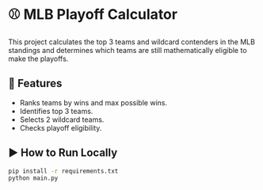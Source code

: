 # ⚾ MLB Playoff Calculator

This project calculates the top 3 teams and wildcard contenders in the MLB standings and determines which teams are still mathematically eligible to make the playoffs.

## 🔧 Features

- Ranks teams by wins and max possible wins.
- Identifies top 3 teams.
- Selects 2 wildcard teams.
- Checks playoff eligibility.

## ▶️ How to Run Locally

```bash
pip install -r requirements.txt
python main.py
